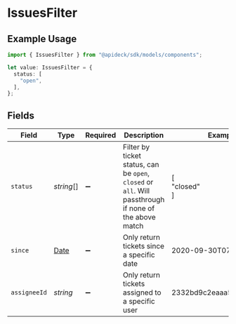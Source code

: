 # IssuesFilter

## Example Usage

```typescript
import { IssuesFilter } from "@apideck/sdk/models/components";

let value: IssuesFilter = {
  status: [
    "open",
  ],
};
```

## Fields

| Field                                                                                                  | Type                                                                                                   | Required                                                                                               | Description                                                                                            | Example                                                                                                |
| ------------------------------------------------------------------------------------------------------ | ------------------------------------------------------------------------------------------------------ | ------------------------------------------------------------------------------------------------------ | ------------------------------------------------------------------------------------------------------ | ------------------------------------------------------------------------------------------------------ |
| `status`                                                                                               | *string*[]                                                                                             | :heavy_minus_sign:                                                                                     | Filter by ticket status, can be `open`, `closed` or `all`. Will passthrough if none of the above match | [<br/>"closed"<br/>]                                                                                   |
| `since`                                                                                                | [Date](https://developer.mozilla.org/en-US/docs/Web/JavaScript/Reference/Global_Objects/Date)          | :heavy_minus_sign:                                                                                     | Only return tickets since a specific date                                                              | 2020-09-30T07:43:32.000Z                                                                               |
| `assigneeId`                                                                                           | *string*                                                                                               | :heavy_minus_sign:                                                                                     | Only return tickets assigned to a specific user                                                        | 2332bd9c2eaaa5dcfa14721c                                                                               |
